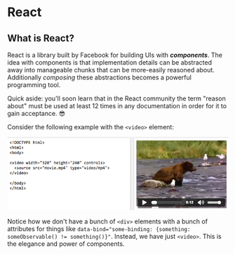 # React

## What is React?
React is a library built by Facebook for building UIs with ***components***.  The idea with components is that implementation details can be abstracted away into manageable chunks that can be more-easily reasoned about.  Additionally *composing* these abstractions becomes a powerful programming tool.

Quick aside: you'll soon learn that in the React community the term "reason about" must be used at least 12 times in any documentation in order for it to gain acceptance.  😎

Consider the following example with the `<video>` element:

![](_assets/video-element.png)

Notice how we don't have a bunch of `<div>` elements with a bunch of attributes for things like `data-bind="some-binding: {something: someObservable() != something()}"`.  Instead, we have just `<video>`.  This is the elegance and power of components.


